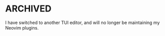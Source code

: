 # ARCHIVED

I have switched to another TUI editor, and will no longer be maintaining my Neovim plugins.
